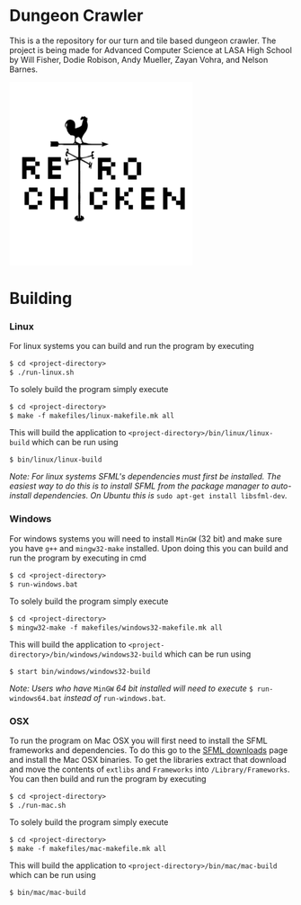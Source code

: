 # Dungeon Crawler

This is a the repository for our turn and tile based dungeon crawler. The project is being made for Advanced Computer Science at LASA High School by Will Fisher, Dodie Robison, Andy Mueller, Zayan Vohra, and Nelson Barnes.

![Retro Chicken](resources/rclogo.PNG)

# Building
### Linux ###
For linux systems you can build and run the program by executing
```
$ cd <project-directory>
$ ./run-linux.sh
```
To solely build the program simply execute
```
$ cd <project-directory>
$ make -f makefiles/linux-makefile.mk all
```
This will build the application to `<project-directory>/bin/linux/linux-build` which can be run using
```
$ bin/linux/linux-build
```
*Note: For linux systems SFML's dependencies must first be installed. The easiest way to do this is to install SFML from the package manager to auto-install dependencies. On Ubuntu this is* `sudo apt-get install libsfml-dev`*.*

### Windows ###
For windows systems you will need to install `MinGW` (32 bit) and make sure you have `g++` and `mingw32-make` installed. Upon doing this you can build and run the program by executing in cmd
```
$ cd <project-directory>
$ run-windows.bat
```
To solely build the program simply execute
```
$ cd <project-directory>
$ mingw32-make -f makefiles/windows32-makefile.mk all
```
This will build the application to `<project-directory>/bin/windows/windows32-build` which can be run using
```
$ start bin/windows/windows32-build
```
*Note: Users who have* `MinGW` *64 bit installed will need to execute* `$ run-windows64.bat` *instead of* `run-windows.bat`*.*

### OSX ###
To run the program on Mac OSX you will first need to install the SFML frameworks and dependencies. To do this go to the [SFML downloads](https://www.sfml-dev.org/download.php) page and install the Mac OSX binaries. To get the libraries extract that download and move the contents of `extlibs` and `Frameworks` into `/Library/Frameworks`. You can then build and run the program by executing
```
$ cd <project-directory>
$ ./run-mac.sh
```
To solely build the program simply execute
```
$ cd <project-directory>
$ make -f makefiles/mac-makefile.mk all
```
This will build the application to `<project-directory>/bin/mac/mac-build` which can be run using
```
$ bin/mac/mac-build
```
